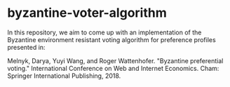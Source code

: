 # byzantine-voter-algorithm

In this repository, we aim to come up with an implementation of the Byzantine environment resistant voting algorithm for preference profiles presented in:

Melnyk, Darya, Yuyi Wang, and Roger Wattenhofer. "Byzantine preferential voting."
International Conference on Web and Internet Economics. Cham: Springer International
Publishing, 2018.
